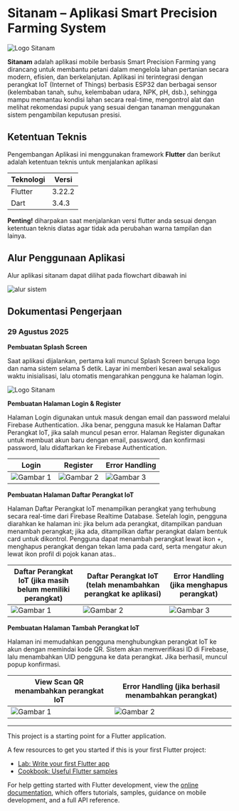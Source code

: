 # Sitanam – Aplikasi Smart Precision Farming System

![Logo Sitanam](assets/images/logositanam.png)

**Sitanam** adalah aplikasi mobile berbasis Smart Precision Farming yang dirancang untuk membantu petani dalam mengelola lahan pertanian secara modern, efisien, dan berkelanjutan. Aplikasi ini terintegrasi dengan perangkat IoT (Internet of Things) berbasis ESP32 dan berbagai sensor (kelembaban tanah, suhu, kelembaban udara, NPK, pH, dsb.), sehingga mampu memantau kondisi lahan secara real-time, mengontrol alat dan melihat rekomendasi pupuk yang sesuai dengan tanaman menggunakan sistem pengambilan keputusan presisi.

## Ketentuan Teknis
Pengembangan Aplikasi ini menggunakan framework **Flutter** dan berikut adalah ketentuan teknis untuk menjalankan aplikasi

| Teknologi | Versi     |
|-----------|-----------|
| Flutter   | 3.22.2      |
| Dart      | 3.4.3    | 

**Penting!** diharpakan saat menjalankan versi flutter anda sesuai dengan ketentuan teknis diatas agar tidak ada perubahan warna tampilan dan lainya.

## Alur Penggunaan Aplikasi
Alur aplikasi sitanam dapat dilihat pada flowchart dibawah ini

![alur sistem](assets/images/alur.png)<p>


## Dokumentasi Pengerjaan

### 29 Agustus 2025

**Pembuatan Splash Screen**<p>
Saat aplikasi dijalankan, pertama kali muncul Splash Screen berupa logo dan nama sistem selama 5 detik. Layar ini memberi kesan awal sekaligus waktu inisialisasi, lalu otomatis mengarahkan pengguna ke halaman login.<p>

![Logo Sitanam](dok/1.png)

**Pembuatan Halaman Login & Register**<p>
Halaman Login digunakan untuk masuk dengan email dan password melalui Firebase Authentication. Jika benar, pengguna masuk ke Halaman Daftar Perangkat IoT, jika salah muncul pesan error.
Halaman Register digunakan untuk membuat akun baru dengan email, password, dan konfirmasi password, lalu didaftarkan ke Firebase Authentication.

| Login | Register | Error Handling |
|----------|----------|----------|
| ![Gambar 1](dok/2.png) | ![Gambar 2](dok/3.png) | ![Gambar 3](dok/4.png) |

**Pembuatan Halaman Daftar Perangkat IoT**<p>
Halaman Daftar Perangkat IoT menampilkan perangkat yang terhubung secara real-time dari Firebase Realtime Database. Setelah login, pengguna diarahkan ke halaman ini: jika belum ada perangkat, ditampilkan panduan menambah perangkat; jika ada, ditampilkan daftar perangkat dalam bentuk card untuk dikontrol.
Pengguna dapat menambah perangkat lewat ikon +, menghapus perangkat dengan tekan lama pada card, serta mengatur akun lewat ikon profil di pojok kanan atas..

| Daftar Perangkat IoT (jika masih belum memiliki perangkat) | Daftar Perangkat IoT (telah menambahkan perangkat ke aplikasi)  | Error Handling (jika menghapus perangkat)|
|----------|----------|----------|
| ![Gambar 1](dok/5.png) | ![Gambar 2](dok/6.png) | ![Gambar 3](dok/7.png) |


**Pembuatan Halaman Tambah Perangkat IoT**<p>
Halaman ini memudahkan pengguna menghubungkan perangkat IoT ke akun dengan memindai kode QR. Sistem akan memverifikasi ID di Firebase, lalu menambahkan UID pengguna ke data perangkat. Jika berhasil, muncul popup konfirmasi.

| View Scan QR menambahkan perangkat IoT | Error Handling (jika berhasil menambahkan perangkat) |
|----------|----------|
| ![Gambar 1](dok/8.jpg) | ![Gambar 2](dok/9.jpg) |



-------------------



This project is a starting point for a Flutter application.

A few resources to get you started if this is your first Flutter project:

- [Lab: Write your first Flutter app](https://docs.flutter.dev/get-started/codelab)
- [Cookbook: Useful Flutter samples](https://docs.flutter.dev/cookbook)

For help getting started with Flutter development, view the
[online documentation](https://docs.flutter.dev/), which offers tutorials,
samples, guidance on mobile development, and a full API reference.
